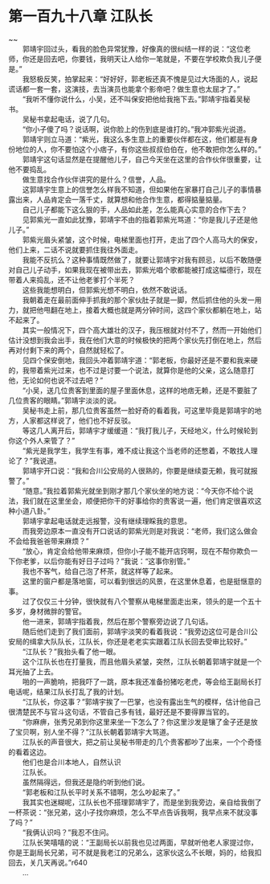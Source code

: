 # 第一百九十八章 江队长

~~
            <br>　　郭靖宇回过头，看我的脸色异常犹豫，好像真的很纠结一样的说：“这位老师，你还是回去吧，你要钱，我明天让人给你一笔就是，不要在学校欺负我儿子便是。”<br>　　我怒极反笑，拍掌起来：“好好好，郭老板还真不愧是见过大场面的人，说起谎话都一套一套，这演技，去当演员也能拿个影帝吧？做生意也太屈才了。”<br>　　“我听不懂你说什么，小吴，还不叫保安把他给我拖下去。”郭靖宇指着吴秘书。<br>　　吴秘书拿起电话，说了几句。<br>　　“你小子傻了吗？说话啊，说你脸上的伤到底是谁打的。”我冲郭紫光说道。<br>　　郭靖宇则立马道：“紫光，我这么多生意上的重要伙伴都在这，他们都是有身份地位的人，你不要怕这个小痞子，有你这些叔叔伯伯在，他不敢把你怎么样的。”<br>　　郭靖宇这句话显然是在提醒他儿子，自己今天坐在这里的合作伙伴很重要，让他不要捣乱。<br>　　做生意找合作伙伴讲究的是什么？信誉，人品。<br>　　这郭靖宇生意上的信誉怎么样我不知道，但如果他在家暴打自己儿子的事情暴露出来，人品肯定会一落千丈，就算想和他合作生意，都得掂量掂量。<br>　　自己儿子都能下这么狠的手，人品如此差，怎么能真心实意的合作下去？<br>　　见郭紫光一直如此犹豫，郭靖宇不由的指着郭紫光骂道：“你是我儿子还是他儿子。”<br>　　郭紫光眉头紧皱，这个时候，电梯里面也打开，走出了四个人高马大的保安，他们上来，二话不说就要抓住我往外面走。<br>　　我能不反抗么？这种事情既然做了，就要让郭靖宇对我有顾忌，以后不敢随便对自己儿子动手，如果我现在被带出去，郭紫光唱个歌都能被打成这幅德行，现在带着人来捣乱，还不让他老爹打个半死？<br>　　这些我能想明白，但郭紫光想不明白，依然不敢说话。<br>　　我朝着走在最前面伸手抓我的那个家伙肚子就是一脚，然后抓住他的头发一用力，就把他甩翻在地上，接着大概也就是两分钟时间，这四个家伙都躺在地上，站不起来了。<br>　　其实一般情况下，四个高大雄壮的汉子，我压根就对付不了，然而一开始他们估计没想到我会出手，我在他们大意的时候极快的把两个家伙先打倒在地上，然后再对付剩下来的两个，自然就轻松了。<br>　　见四个保安倒地，我回头冲着郭靖宇道：“郭老板，你最好还是不要和我来硬的，我带着紫光过来，也不过是讨要一个说法，就算你是他的父亲，这么随意打他，无论如何也说不过去吧？”<br>　　“小吴，送几位贵客到里面的屋子里面休息，这样的地痞无赖，还是不要脏了几位贵客的眼睛。”郭靖宇淡淡的说。<br>　　吴秘书走上前，那几位贵客虽然一脸好奇的看着我，可这里毕竟是郭靖宇的地方，人家都这样说了，他们也不好反驳。<br>　　等这几人离开后，郭靖宇才缓缓道：“我打我儿子，天经地义，什么时候轮到你这个外人来管了？”<br>　　“紫光是我学生，我学生有事，难不成让我这个当老师的还憋着，不敢找人理论了？”我说道。<br>　　郭靖宇开口说：“我和合川公安局的人很熟的，你要是继续耍无赖，我可就报警了。”<br>　　“随意。”我拉着郭紫光就坐到刚才那几个家伙坐的地方说：“今天你不给个说法，我们就在这里坐会，顺便把你干的好事给你的贵客说一遍，他们肯定很喜欢这种小道八卦。”<br>　　郭靖宇拿起电话就走远报警，没有继续理睬我的意思。<br>　　而我旁边原本一直没有开口说话的郭紫光则是对我说：“老师，我们这么做会不会给我爸爸带来麻烦？”<br>　　“放心，肯定会给他带来麻烦，但你小子能不能开店窍啊，现在不帮你欺负一下你老爹，以后你能有好日子过吗？”我说：“这事你别管。”<br>　　我也不客气，给自己泡了杯茶，就这样等了起来。<br>　　这里的窗户都是落地窗，可以看到很远的风景，在这里休息着，也是挺惬意的事。<br>　　过了仅仅三十分钟，很快就有八个警察从电梯里面走出来，领头的是一个五十多岁，身材微胖的警官。<br>　　他一进来，郭靖宇指着我，然后在那个警察旁边说了几句话。<br>　　随后他们走到了我们面前，郭靖宇淡笑的看着我说：“我旁边这位可是合川公安局的缉拿大队队长，江队长，你还是老老实实跟着江队长回去受审比较好。”<br>　　“江队长？”我抬头看了他一眼。<br>　　这个江队长也在打量我，而且他眉头紧皱，突然，江队长朝着郭靖宇就是一个耳光抽了上去。<br>　　啪的一声脆响，把我吓了一跳，原本我还准备扮猪吃老虎，等会给王副局长打电话呢，结果江队长打乱了我的计划。<br>　　“江队长，你这事？”郭靖宇挨了一巴掌，也没有露出生气的模样，估计他自己很清楚民不与官斗这句话，不管自己多有钱，最好还是不要得罪当官的。<br>　　“你麻痹，张秀兄弟到你这里来坐一下怎么了？你这里沙发是镶了金子还是放了宝贝啊，别人坐不得？”江队长朝着郭靖宇大骂道。<br>　　江队长的声音很大，把之前让吴秘书带走的几个贵客都吵了出来，一个个奇怪的看着这边。<br>　　他们也是合川本地人，自然认识<br>　　江队长。<br>　　虽然隔得远，但我还是隐约听到他们说。<br>　　“郭老板和江队长平时关系不错啊，怎么吵起来了。”<br>　　我其实也迷糊呢，江队长也不搭理郭靖宇了，而是坐到我旁边，亲自给我倒了一杯茶说：“张兄弟，这小子找你麻烦，怎么不早点告诉我啊，我早点来不就没事了吗？”<br>　　“我俩认识吗？”我忍不住问。<br>　　江队长笑嘻嘻的说：“王副局长以前我也见过两面，早就听他老人家提过你，你是王副局长兄弟，可不就是我老江的兄弟么，这家伙这么不长眼，妈的，给我扣回去，关几天再说。”r640<br>　　...<br>
	